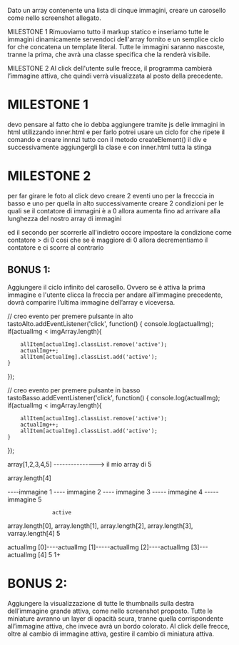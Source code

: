 Dato un array contenente una lista di cinque immagini, creare un carosello come nello screenshot allegato.

MILESTONE 1
Rimuoviamo tutto il markup statico e inseriamo tutte le immagini dinamicamente servendoci dell'array fornito e un semplice ciclo for che concatena un template literal.
Tutte le immagini saranno nascoste, tranne la prima, che avrà una classe specifica che la renderà visibile.

MILESTONE 2
Al click dell'utente sulle frecce, il programma cambierà l’immagine attiva, che quindi verrà visualizzata al posto della precedente.


# MILESTONE 1

devo pensare al fatto che io debba aggiungere tramite js delle immagini in html utilizzando inner.html e per farlo potrei usare un ciclo for che ripete il comando e creare innnzi tutto con il metodo createElement() il div e successivamente aggiungergli la clase e con inner.html tutta la stinga 

# MILESTONE 2

per far girare le foto al click devo creare 2 eventi uno per la frecccia in basso e uno per quella in alto successivamente creare 2 condizioni per le quali se il contatore di immagini è a 0 allora aumenta fino ad arrivare alla lunghezza del nostro array di immagini 

ed il secondo per scorrerle all'indietro occore impostare la condizione come contatore > di 0 cosi che se è maggiore di 0 allora decrementiamo il contatore e ci scorre al contrario


## BONUS 1:
Aggiungere il ciclo infinito del carosello. Ovvero se è attiva la prima immagine e l'utente clicca la freccia per andare all’immagine precedente, dovrà comparire l’ultima immagine dell’array e viceversa.

// creo evento per premere pulsante in alto
tastoAlto.addEventListener('click', function() {
    console.log(actualImg);
    if(actualImg  < imgArray.length){

        allItem[actualImg].classList.remove('active');
        actualImg++;
        allItem[actualImg].classList.add('active');
    }

});


// creo evento per premere pulsante in basso
tastoBasso.addEventListener('click', function() {
    console.log(actualImg);
    if(actualImg < imgArray.length){

        allItem[actualImg].classList.remove('active');
        actualImg++;
        allItem[actualImg].classList.add('active');
    }

});

array[1,2,3,4,5] ---------------> il mio array di 5 

array.length[4]

----immagine 1 ---- immagine 2 ---- immagine 3 ----- immagine 4 ----- immagine 5                    

                  active
array.length[0], array.length[1], array.length[2], array.length[3], varray.length[4]  5

actualImg [0]----actualImg [1]-----actualImg [2]----actualImg [3]---actualImg [4] 5
                1+

# BONUS 2:

Aggiungere la visualizzazione di tutte le thumbnails sulla destra dell’immagine grande attiva, come nello screenshot proposto. Tutte le miniature avranno un layer di opacità scura, tranne quella corrispondente all’immagine attiva, che invece avrà un bordo colorato.
Al click delle frecce, oltre al cambio di immagine attiva, gestire il cambio di miniatura attiva.
